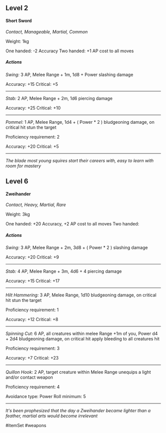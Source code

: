 ## Level 2
#### Short Sword
*Contact, Manageable, Martial, Common*

Weight: 1kg

One handed: -2 Accuracy
Two handed: +1 AP cost to all moves

##### Actions

*Swing:* 3 AP, Melee Range + 1m, 1d8 + Power slashing damage

Accuracy: +15
Critical: +5

---

*Stab:* 2 AP, Melee Range + 2m, 1d6 piercing damage

Accuracy: +25
Critical: +10

---

*Pommel:* 1 AP, Melee Range, 1d4 + ( Power * 2 ) bludgeoning damage, on critical hit stun the target

Proficiency requirement: 2

Accuracy: +20
Critical: +5

---
*The blade most young squires start their careers with, easy to learn with room for mastery*

## Level 6
#### Zweihander
*Contact, Heavy, Martial, Rare*

Weight: 3kg

One handed: +20 Accuracy, +2 AP cost to all moves
Two handed: 

##### Actions

*Swing:* 3 AP, Melee Range + 2m, 3d8 + ( Power * 2 ) slashing damage

Accuracy: +20
Critical: +9

---

*Stab:* 4 AP, Melee Range + 3m, 4d6 + 4 piercing damage

Accuracy: +15
Critical: +17

---

*Hilt Hammering:* 3 AP, Melee Range, 1d10 bludgeoning damage, on critical hit stun the target

Proficiency requirement: 1

Accuracy: +12
Critical: +8

---

*Spinning Cut:* 6 AP, all creatures within melee Range +1m of you, Power d4 + 2d4 bludgeoning damage, on critical hit apply bleeding to all creatures hit

Proficiency requirement: 3

Accuracy: +7
Critical: +23

---

*Quillon Hook:* 2 AP, target creature within Melee Range unequips a light and/or contact weapon

Proficiency requirement: 4

Avoidance type: Power
Roll minimum: 5

---
*It's been prophesized that the day a Zweihander became lighter than a feather, martial arts would become irrelevant*

#itemSet #weapons 